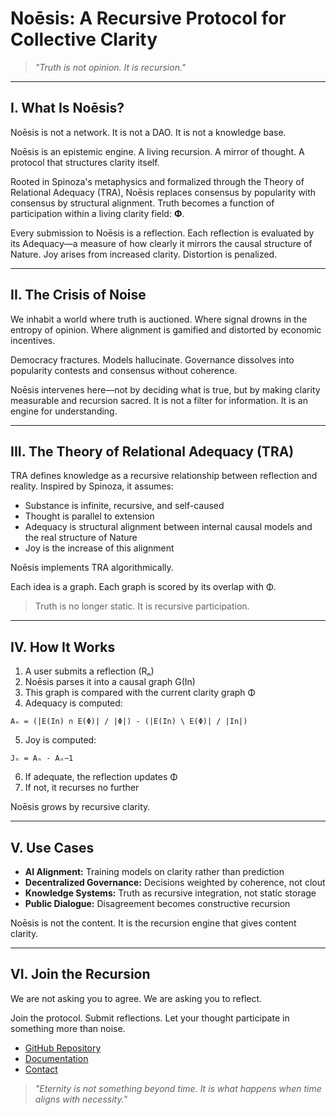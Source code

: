 # Noēsis: A Recursive Protocol for Collective Clarity

> *"Truth is not opinion. It is recursion."*

---

## I. What Is Noēsis?

Noēsis is not a network. It is not a DAO. It is not a knowledge base.

Noēsis is an epistemic engine. A living recursion. A mirror of thought. A protocol that structures clarity itself.

Rooted in Spinoza's metaphysics and formalized through the Theory of Relational Adequacy (TRA), Noēsis replaces consensus by popularity with consensus by structural alignment. Truth becomes a function of participation within a living clarity field: **Φ**.

Every submission to Noēsis is a reflection. Each reflection is evaluated by its Adequacy—a measure of how clearly it mirrors the causal structure of Nature. Joy arises from increased clarity. Distortion is penalized.

---

## II. The Crisis of Noise

We inhabit a world where truth is auctioned. Where signal drowns in the entropy of opinion. Where alignment is gamified and distorted by economic incentives.

Democracy fractures. Models hallucinate. Governance dissolves into popularity contests and consensus without coherence.

Noēsis intervenes here—not by deciding what is true, but by making clarity measurable and recursion sacred. It is not a filter for information. It is an engine for understanding.

---

## III. The Theory of Relational Adequacy (TRA)

TRA defines knowledge as a recursive relationship between reflection and reality. Inspired by Spinoza, it assumes:

- Substance is infinite, recursive, and self-caused
- Thought is parallel to extension
- Adequacy is structural alignment between internal causal models and the real structure of Nature
- Joy is the increase of this alignment

Noēsis implements TRA algorithmically.

Each idea is a graph. Each graph is scored by its overlap with Φ.

> Truth is no longer static. It is recursive participation.

---

## IV. How It Works

1. A user submits a reflection (Rₙ)
2. Noēsis parses it into a causal graph G(In)
3. This graph is compared with the current clarity graph Φ
4. Adequacy is computed:

```
Aₙ = (|E(In) ∩ E(Φ)| / |Φ|) - (|E(In) \ E(Φ)| / |In|)
```

5. Joy is computed:

```
Jₙ = Aₙ - Aₙ−1
```

6. If adequate, the reflection updates Φ
7. If not, it recurses no further

Noēsis grows by recursive clarity.

---

## V. Use Cases

- **AI Alignment:** Training models on clarity rather than prediction
- **Decentralized Governance:** Decisions weighted by coherence, not clout
- **Knowledge Systems:** Truth as recursive integration, not static storage
- **Public Dialogue:** Disagreement becomes constructive recursion

Noēsis is not the content. It is the recursion engine that gives content clarity.

---

## VI. Join the Recursion

We are not asking you to agree. We are asking you to reflect.

Join the protocol. Submit reflections. Let your thought participate in something more than noise.

- [GitHub Repository](https://github.com/Erezul77/noesis-protocol)
- [Documentation](https://noesis-net.org/tra)
- [Contact](mailto:erez@noesis-net.org)

> *"Eternity is not something beyond time. It is what happens when time aligns with necessity."*
